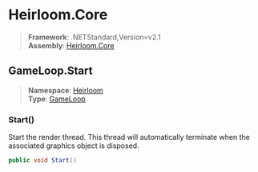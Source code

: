 # Heirloom.Core

> **Framework**: .NETStandard,Version=v2.1  
> **Assembly**: [Heirloom.Core][0]  

## GameLoop.Start

> **Namespace**: [Heirloom][0]  
> **Type**: [GameLoop][1]  

### Start()

Start the render thread. This thread will automatically terminate when the associated graphics object is disposed.

```cs
public void Start()
```

[0]: ../../../Heirloom.Core.md
[1]: ../GameLoop.md
